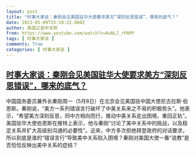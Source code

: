 ```yaml
---
layout: post
title: "时事大家谈：秦刚会见美国驻华大使要求美方“深刻反思错误”，哪来的底气？"
date: 2023-05-09T15:19:22.000Z
author: 美国之音中文网
from: https://www.youtube.com/watch?v=AuNLJ_rPAMY
tags: [ 时事大家谈 ]
comments: True
categories: [ 时事大家谈 ]
---
```

<!--1683645562000-->
[时事大家谈：秦刚会见美国驻华大使要求美方“深刻反思错误”，哪来的底气？](https://www.youtube.com/watch?v=AuNLJ_rPAMY)
------

<div>
中国国务委员兼外长秦刚周一（5月8日）在北京会见美国驻中国大使尼古拉斯·伯恩斯。秦刚说，“美方一系列错误言行破坏了中美关系来之不易的积极势头”。他表示，“希望美方深刻反思，同中方相向而行，推动中美关系走出困境，重回正轨”。美国驻华大使伯恩斯在推特上表示，他与秦刚“讨论了美中关系中的挑战，以及稳定关系并扩大高级别沟通的必要性”。近来，中方多次拒绝拜登政府的对话要求，所以到底是谁的“错误言行”导致美中关系陷入困境？秦刚对美国大使一番“说教”是否恰恰反映出美中关系的症结？
</div>
